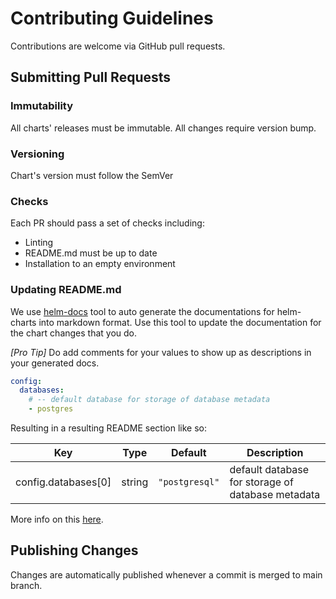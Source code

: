 # Contributing Guidelines

Contributions are welcome via GitHub pull requests.

## Submitting Pull Requests

### Immutability

All charts' releases must be immutable. All changes require version bump.

### Versioning

Chart's version must follow the SemVer

### Checks

Each PR should pass a set of checks including:

* Linting
* README.md must be up to date
* Installation to an empty environment

### Updating README.md

We use [helm-docs](https://github.com/norwoodj/helm-docs) tool to auto generate the documentations for helm-charts into markdown format. Use this tool to update the documentation for the chart changes that you do.

_[Pro Tip]_ Do add comments for your values to show up as descriptions in your generated docs.

```yaml
config:
  databases:
    # -- default database for storage of database metadata
    - postgres
```

Resulting in a resulting README section like so:

| Key | Type | Default | Description |
|-----|------|---------|-------------|
| config.databases[0] | string | `"postgresql"` | default database for storage of database metadata |

More info on this [here](https://github.com/norwoodj/helm-docs#helm-docs).

## Publishing Changes

Changes are automatically published whenever a commit is merged to main branch.
